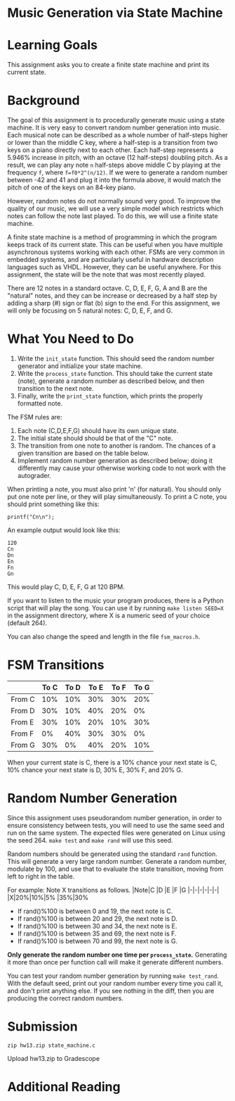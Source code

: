 # Music Generation via State Machine

Learning Goals 
==============

This assignment asks you to create a finite state machine and print its current state.

Background
=====

The goal of this assignment is to procedurally generate music using a state machine. It is very easy to convert random number generation into music. Each musical note can be described as a whole number of half-steps higher or lower than the middle C key, where a half-step is a transition from two keys on a piano directly next to each other. Each half-step represents a 5.946% increase in pitch, with an octave (12 half-steps) doubling pitch. As a result, we can play any note `n` half-steps above middle C by playing at the frequency `f`, where `f=f0*2^(n/12)`. If we were to generate a random number between -42 and 41 and plug it into the formula above, it would match the pitch of one of the keys on an 84-key piano.

However, random notes do not normally sound very good. To improve the quality of our music, we will use a very simple model which restricts which notes can follow the note last played. To do this, we will use a finite state machine.

A finite state machine is a method of programming in which the program keeps track of its current state. This can be useful when you have multiple asynchronous systems working with each other. FSMs are very common in embedded systems, and are particularly useful in hardware description languages such as VHDL. However, they can be useful anywhere. For this assignment, the state will be the note that was most recently played.

There are 12 notes in a standard octave. C, D, E, F, G, A and B are the "natural" notes, and they can be increase or decreased by a half step by adding a sharp (#) sign or flat (b) sign to the end. For this assignment, we will only be focusing on 5 natural notes: C, D, E, F, and G.

What You Need to Do
======================

1. Write the `init_state` function. This should seed the random number generator and initialize your state machine.
2. Write the `process_state` function. This should take the current state (note), generate a random number as described below, and then transition to the next note.
3. Finally, write the `print_state` function, which prints the properly formatted note.


The FSM rules are:

1. Each note (C,D,E,F,G) should have its own unique state.
2. The initial state should should be that of the "C" note.
3. The transition from one note to another is random. The chances of a given transition are based on the table below.
4. Implement random number generation as described below; doing it differently may cause your otherwise working code to not work with the autograder.


When printing a note, you must also print 'n' (for natural). You should only put one note per line, or they will play simultaneously. To print a C note, you should print something like this:

```
printf("Cn\n");
```

An example output would look like this:

```
120
Cn
Dn
En
Fn
Gn
```

This would play C, D, E, F, G at 120 BPM.

If you want to listen to the music your program produces, there is a Python script that will play the song. You can use it by running `make listen SEED=X` in the assignment directory, where X is a numeric seed of your choice (default 264).

You can also change the speed and length in the file `fsm_macros.h`.

FSM Transitions
==========
| |To C|To D|To E|To F|To G|
|-|-|-|-|-|-|
|From C|10%|10%|30%|30%|20%|
|From D|30%|10%|40%|20%|0%|
|From E|30%|10%|20%|10%|30%|
|From F|0%|40%|30%|30%|0%|
|From G|30%|0%|40%|20%|10%|

When your current state is C, there is a 10% chance your next state is C, 10% chance your next state is D, 30% E, 30% F, and 20% G.

Random Number Generation
==========

Since this assignment uses pseudorandom number generation, in order to ensure consistency between tests, you will need to use the same seed and run on the same system. The expected files were generated on Linux using the seed 264. `make test` and `make rand` will use this seed.

Random numbers should be generated using the standard `rand` function. This will generate a very large random number. Generate a random number, modulate by 100, and use that to evaluate the state transition, moving from left to right in the table.

For example: Note X transitions as follows.
|Note|C  |D  |E  |F  |G
|-|-|-|-|-|-|
|X|20%|10%|5% |35%|30%

* If rand()%100 is between 0 and 19, the next note is C.
* If rand()%100 is between 20 and 29, the next note is D.
* If rand()%100 is between 30 and 34, the next note is E.
* If rand()%100 is between 35 and 69, the next note is F.
* If rand()%100 is between 70 and 99, the next note is G.

**Only generate the random number one time per `process_state`.** Generating it more than once per function call will make it generate different numbers.

You can test your random number generation by running `make test_rand`. With the default seed, print out your random number every time you call it, and don't print anything else. If you see nothing in the diff, then you are producing the correct random numbers.

Submission
==========

```
zip hw13.zip state_machine.c
```

Upload hw13.zip to Gradescope

Additional Reading
==================

